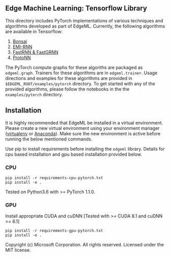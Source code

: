 ## Edge Machine Learning: Tensorflow Library 

This directory includes PyTorch implementations of various techniques and
algorithms developed as part of EdgeML. Currently, the following algorithms are
available in Tensorflow:

1. [Bonsai](../docs/publications/Bonsai.pdf)
2. [EMI-RNN](../docs/publications/emi-rnn-nips18.pdf)
3. [FastRNN & FastGRNN](../docs/publications/FastGRNN.pdf)
4. [ProtoNN](../docs/publications/ProtoNN.pdf)

The PyTorch compute graphs for these algoriths are packaged as
`edgeml.graph`. Trainers for these algorithms are in `edgeml.trainer`. 
Usage directions and examples for these algorithms are provided in 
`$EDGEML_ROOT/examples/pytorch` directory. To get started with any 
of the provided algorithms, please follow the notebooks in the the 
`examples/pytorch` directory.

## Installation


It is highly recommended that EdgeML be installed in a virtual environment. 
Please create a new virtual environment using your environment manager ([virtualenv](https://virtualenv.pypa.io/en/stable/userguide/#usage) or [Anaconda](https://docs.conda.io/projects/conda/en/latest/user-guide/tasks/manage-environments.html#creating-an-environment-with-commands)).
Make sure the new environment is active before running the below mentioned commands.

Use pip to install requirements before installing the `edgeml` library.
Details for cpu based installation and gpu based installation provided below.

### CPU

``` 
pip install -r requirements-cpu-pytorch.txt
pip install -e .
```

Tested on Python3.6 with >= PyTorch 1.1.0.

### GPU

Install appropriate CUDA and cuDNN [Tested with >= CUDA 8.1 and cuDNN >= 6.1]

```
pip install -r requirements-gpu-pytorch.txt
pip install -e .
```

Copyright (c) Microsoft Corporation. All rights reserved.
Licensed under the MIT license.
